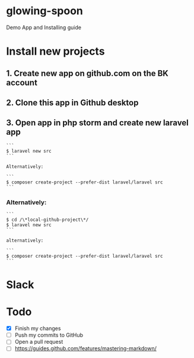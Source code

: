 # glowing-spoon
Demo App and Installing guide


# Install new projects

## 1. Create new app on github.com on the BK account

## 2. Clone this app in Github desktop

## 3. Open app in php storm and create new laravel app
	
	```
	$ laravel new src
	```
	
	Alternatively:
	
	```
	$ composer create-project --prefer-dist laravel/laravel src
	```

### Alternatively:
	
	``` 
	$ cd /\*local-github-project\*/ 
	$ laravel new src 
	```
	
	alternatively: 
	
	``` 
	$ composer create-project --prefer-dist laravel/laravel src
	``` 
	

# Slack


# Todo

- [x] Finish my changes
- [ ] Push my commits to GitHub
- [ ] Open a pull request
- [ ] https://guides.github.com/features/mastering-markdown/